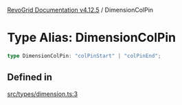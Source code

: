 [RevoGrid Documentation v4.12.5](README.md) / DimensionColPin

# Type Alias: DimensionColPin

```ts
type DimensionColPin: "colPinStart" | "colPinEnd";
```

## Defined in

[src/types/dimension.ts:3](https://github.com/revolist/revogrid/blob/c0c7fff7e44e26499aba20df7b49da7b6c71eb68/src/types/dimension.ts#L3)
